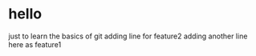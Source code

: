 # hello
just to learn the basics of git
adding line for feature2
adding another line here as feature1
